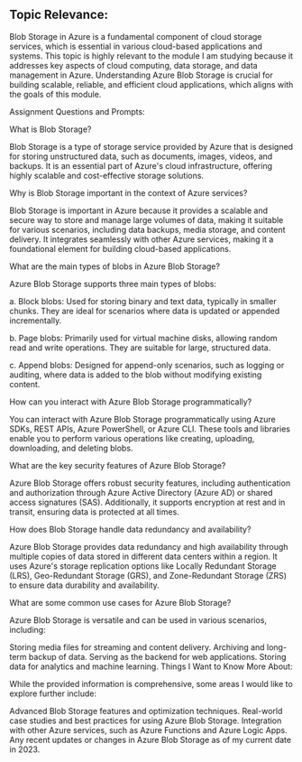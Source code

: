 
## Topic Relevance:
Blob Storage in Azure is a fundamental component of cloud storage services, which is essential in various cloud-based applications and systems. This topic is highly relevant to the module I am studying because it addresses key aspects of cloud computing, data storage, and data management in Azure. Understanding Azure Blob Storage is crucial for building scalable, reliable, and efficient cloud applications, which aligns with the goals of this module.

Assignment Questions and Prompts:

What is Blob Storage?

Blob Storage is a type of storage service provided by Azure that is designed for storing unstructured data, such as documents, images, videos, and backups. It is an essential part of Azure's cloud infrastructure, offering highly scalable and cost-effective storage solutions.

Why is Blob Storage important in the context of Azure services?

Blob Storage is important in Azure because it provides a scalable and secure way to store and manage large volumes of data, making it suitable for various scenarios, including data backups, media storage, and content delivery. It integrates seamlessly with other Azure services, making it a foundational element for building cloud-based applications.

What are the main types of blobs in Azure Blob Storage?

Azure Blob Storage supports three main types of blobs:

a. Block blobs: Used for storing binary and text data, typically in smaller chunks. They are ideal for scenarios where data is updated or appended incrementally.

b. Page blobs: Primarily used for virtual machine disks, allowing random read and write operations. They are suitable for large, structured data.

c. Append blobs: Designed for append-only scenarios, such as logging or auditing, where data is added to the blob without modifying existing content.

How can you interact with Azure Blob Storage programmatically?

You can interact with Azure Blob Storage programmatically using Azure SDKs, REST APIs, Azure PowerShell, or Azure CLI. These tools and libraries enable you to perform various operations like creating, uploading, downloading, and deleting blobs.

What are the key security features of Azure Blob Storage?

Azure Blob Storage offers robust security features, including authentication and authorization through Azure Active Directory (Azure AD) or shared access signatures (SAS). Additionally, it supports encryption at rest and in transit, ensuring data is protected at all times.

How does Blob Storage handle data redundancy and availability?

Azure Blob Storage provides data redundancy and high availability through multiple copies of data stored in different data centers within a region. It uses Azure's storage replication options like Locally Redundant Storage (LRS), Geo-Redundant Storage (GRS), and Zone-Redundant Storage (ZRS) to ensure data durability and availability.

What are some common use cases for Azure Blob Storage?

Azure Blob Storage is versatile and can be used in various scenarios, including:

Storing media files for streaming and content delivery.
Archiving and long-term backup of data.
Serving as the backend for web applications.
Storing data for analytics and machine learning.
Things I Want to Know More About:

While the provided information is comprehensive, some areas I would like to explore further include:

Advanced Blob Storage features and optimization techniques.
Real-world case studies and best practices for using Azure Blob Storage.
Integration with other Azure services, such as Azure Functions and Azure Logic Apps.
Any recent updates or changes in Azure Blob Storage as of my current date in 2023.